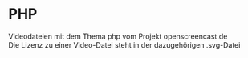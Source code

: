 # PHP

Videodateien mit dem Thema php vom Projekt openscreencast.de    
Die Lizenz zu einer Video-Datei steht in der dazugehörigen .svg-Datei
